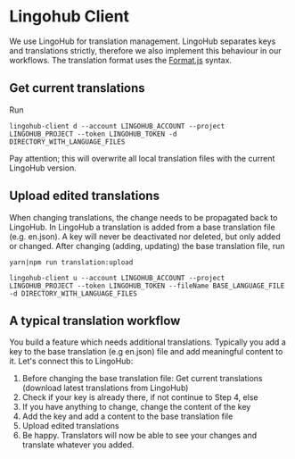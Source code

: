 # Lingohub Client

We use LingoHub for translation management. LingoHub separates keys and translations strictly, 
therefore we also implement this behaviour in our workflows.
The translation format uses the [Format.js](https://formatjs.io/guides/message-syntax/) syntax.



## Get current translations

Run

    lingohub-client d --account LINGOHUB_ACCOUNT --project LINGOHUB_PROJECT --token LINGOHUB_TOKEN -d DIRECTORY_WITH_LANGUAGE_FILES

Pay attention; this will overwrite all local translation files with the current LingoHub
version.



## Upload edited translations

When changing translations, the change needs to be propagated back to LingoHub.
In LingoHub a translation is added from a base translation file (e.g. en.json). 
A key will never be deactivated nor deleted, but only added or changed.
After changing (adding, updating) the base translation file, run 

    yarn|npm run translation:upload

    lingohub-client u --account LINGOHUB_ACCOUNT --project LINGOHUB_PROJECT --token LINGOHUB_TOKEN --fileName BASE_LANGUAGE_FILE -d DIRECTORY_WITH_LANGUAGE_FILES



## A typical translation workflow

You build a feature which needs additional translations. 
Typically you add a key to the base translation (e.g en.json) file and add meaningful content to it.
Let's connect this to LingoHub:

1. Before changing the base translation file: Get current translations (download latest translations from LingoHub)
2. Check if your key is already there, if not continue to Step 4, else
3. If you have anything to change, change the content of the key
4. Add the key and add a content to the base translation file
5. Upload edited translations
6. Be happy. Translators will now be able to see your changes and translate whatever you added.


